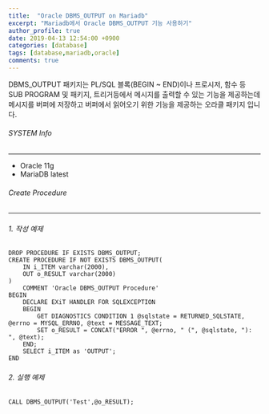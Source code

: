 ```yaml
---
title:  "Oracle DBMS_OUTPUT on Mariadb"
excerpt: "Mariadb에서 Oracle DBMS_OUTPUT 기능 사용하기"
author_profile: true
date: 2019-04-13 12:54:00 +0900
categories: [database]
tags: [database,mariadb,oracle]
comments: true
---
```


DBMS_OUTPUT 패키지는 PL/SQL 블록(BEGIN ~ END)이나 프로시저, 함수 등 SUB PROGRAM 및 패키지, 트리거등에서 메시지를 출력할 수 있는 기능을 제공하는데 메시지를 버퍼에 저장하고 버퍼에서 읽어오기 위한 기능을 제공하는 오라클 패키지 입니다.

###### SYSTEM Info
-------------
- Oracle 11g
- MariaDB latest

###### Create Procedure
-------------

###### 1. 작성 예제

```
DROP PROCEDURE IF EXISTS DBMS_OUTPUT;
CREATE PROCEDURE IF NOT EXISTS DBMS_OUTPUT(
    IN i_ITEM varchar(2000), 
    OUT o_RESULT varchar(2000)
)
    COMMENT 'Oracle DBMS_OUTPUT Procedure'
BEGIN
    DECLARE EXiT HANDLER FOR SQLEXCEPTION
    BEGIN
        GET DIAGNOSTICS CONDITION 1 @sqlstate = RETURNED_SQLSTATE, @errno = MYSQL_ERRNO, @text = MESSAGE_TEXT;
        SET o_RESULT = CONCAT("ERROR ", @errno, " (", @sqlstate, "): ", @text);
    END;
    SELECT i_ITEM as 'OUTPUT';
END
```

###### 2. 실행 예제

```
CALL DBMS_OUTPUT('Test',@o_RESULT);
```

